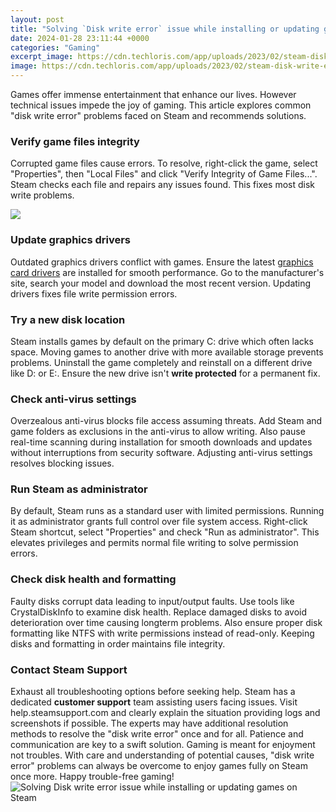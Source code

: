 ```yaml
---
layout: post
title: "Solving `Disk write error` issue while installing or updating games on Steam"
date: 2024-01-28 23:11:44 +0000
categories: "Gaming"
excerpt_image: https://cdn.techloris.com/app/uploads/2023/02/steam-disk-write-error.png
image: https://cdn.techloris.com/app/uploads/2023/02/steam-disk-write-error.png
---
```


Games offer immense entertainment that enhance our lives. However technical issues impede the joy of gaming. This article explores common "disk write error" problems faced on Steam and recommends solutions. 
### Verify game files integrity  
Corrupted game files cause errors. To resolve, right-click the game, select "Properties", then "Local Files" and click "Verify Integrity of Game Files...". Steam checks each file and repairs any issues found. This fixes most disk write problems.

![](https://i.ytimg.com/vi/gEJFsZ03HNY/maxresdefault.jpg)
### Update graphics drivers
Outdated graphics drivers conflict with games. Ensure the latest [graphics card drivers](https://store.fi.io.vn/chihuahua-dog-full-moon-at-night-dog-breed-chihuahua) are installed for smooth performance. Go to the manufacturer's site, search your model and download the most recent version. Updating drivers fixes file write permission errors.
### Try a new disk location
Steam installs games by default on the primary C: drive which often lacks space. Moving games to another drive with more available storage prevents problems. Uninstall the game completely and reinstall on a different drive like D: or E:. Ensure the new drive isn't **write protected** for a permanent fix.
### Check anti-virus settings  
Overzealous anti-virus blocks file access assuming threats. Add Steam and game folders as exclusions in the anti-virus to allow writing. Also pause real-time scanning during installation for smooth downloads and updates without interruptions from security software. Adjusting anti-virus settings resolves blocking issues.
### Run Steam as administrator
By default, Steam runs as a standard user with limited permissions. Running it as administrator grants full control over file system access. Right-click Steam shortcut, select "Properties" and check "Run as administrator". This elevates privileges and permits normal file writing to solve permission errors. 
### Check disk health and formatting  
Faulty disks corrupt data leading to input/output faults. Use tools like CrystalDiskInfo to examine disk health. Replace damaged disks to avoid deterioration over time causing longterm problems. Also ensure proper disk formatting like NTFS with write permissions instead of read-only. Keeping disks and formatting in order maintains file integrity.
### Contact Steam Support
Exhaust all troubleshooting options before seeking help. Steam has a dedicated **customer support** team assisting users facing issues. Visit help.steamsupport.com and clearly explain the situation providing logs and screenshots if possible. The experts may have additional resolution methods to resolve the "disk write error" once and for all. Patience and communication are key to a swift solution.
Gaming is meant for enjoyment not troubles. With care and understanding of potential causes, "disk write error" problems can always be overcome to enjoy games fully on Steam once more. Happy trouble-free gaming!
![Solving `Disk write error` issue while installing or updating games on Steam](https://cdn.techloris.com/app/uploads/2023/02/steam-disk-write-error.png)